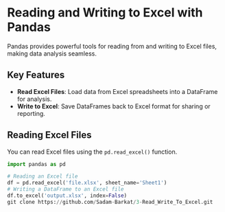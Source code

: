# Reading and Writing to Excel with Pandas

Pandas provides powerful tools for reading from and writing to Excel files, making data analysis seamless.

## Key Features

- **Read Excel Files**: Load data from Excel spreadsheets into a DataFrame for analysis.
- **Write to Excel**: Save DataFrames back to Excel format for sharing or reporting.

## Reading Excel Files

You can read Excel files using the `pd.read_excel()` function.

```python
import pandas as pd

# Reading an Excel file
df = pd.read_excel('file.xlsx', sheet_name='Sheet1')
# Writing a DataFrame to an Excel file
df.to_excel('output.xlsx', index=False)
git clone https://github.com/Sadam-Barkat/3-Read_Write_To_Excel.git
